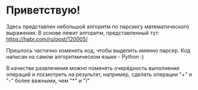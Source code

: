# Приветствую!

Здесь представлен небольшой алгоритм по парсингу математического выражения. В основе лежит алгоритм, представленный тут: https://habr.com/ru/post/120005/

Пришлось частично изменить код, чтобы выделить именно парсер. Код написан на самом алгоритмическом языке - Python :)

В качестве развлечения можно поменять очерёдность выполнения операций и посмотреть на результат, например, сделать операции "+" и "-" более важными, чем "*" и "/"
